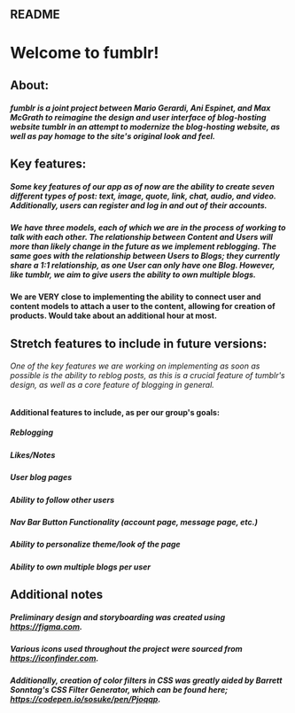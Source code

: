 ## README

# Welcome to fumblr!

## About:

##### fumblr is a joint project between Mario Gerardi, Ani Espinet, and Max McGrath to reimagine the design and user interface of blog-hosting website tumblr in an attempt to modernize the blog-hosting website, as well as pay homage to the site's original look and feel.

## Key features:

##### Some key features of our app as of now are the ability to create seven different types of post: text, image, quote, link, chat, audio, and video. Additionally, users can register and log in and out of their accounts.

##### We have three models, each of which we are in the process of working to talk with each other. The relationship between Content and Users will more than likely change in the future as we implement reblogging. The same goes with the relationship between Users to Blogs; they currently share a 1:1 relationship, as one User can only have one Blog. However, like tumblr, we aim to give users the ability to own multiple blogs.

#### We are VERY close to implementing the ability to connect user and content models to attach a user to the content, allowing for creation of products. Would take about an additional hour at most.

## Stretch features to include in future versions:

###### One of the key features we are working on implementing as soon as possible is the ability to reblog posts, as this is a crucial feature of tumblr's design, as well as a core feature of blogging in general.

#### Additional features to include, as per our group's goals:

##### Reblogging
##### Likes/Notes
##### User blog pages
##### Ability to follow other users
##### Nav Bar Button Functionality (account page, message page, etc.)
##### Ability to personalize theme/look of the page
##### Ability to own multiple blogs per user

## Additional notes

##### Preliminary design and storyboarding was created using https://figma.com.

##### Various icons used throughout the project were sourced from https://iconfinder.com.

##### Additionally, creation of color filters in CSS was greatly aided by Barrett Sonntag's CSS Filter Generator, which can be found here; https://codepen.io/sosuke/pen/Pjoqqp.